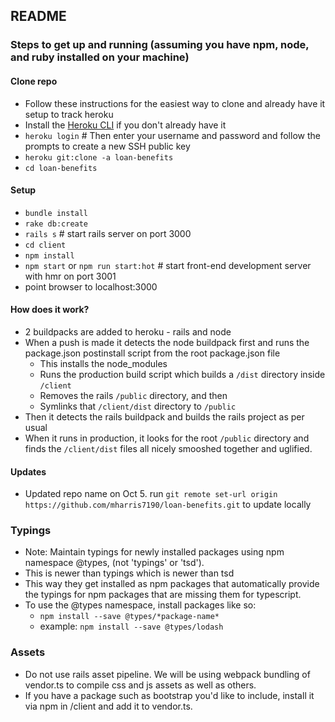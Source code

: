 ## README

### Steps to get up and running (assuming you have npm, node, and ruby installed on your machine)

#### Clone repo
- Follow these instructions for the easiest way to clone and already have it setup to track heroku
- Install the [Heroku CLI](https://devcenter.heroku.com/articles/heroku-command-line) if you don't already have it
- `heroku login` # Then enter your username and password and follow the prompts to create a new SSH public key
- `heroku git:clone -a loan-benefits`
- `cd loan-benefits`


#### Setup
- `bundle install`
- `rake db:create`
- `rails s` # start rails server on port 3000
- `cd client`
- `npm install`
- `npm start` or `npm run start:hot` # start front-end development server with hmr on port 3001
- point browser to localhost:3000

#### How does it work?
- 2 buildpacks are added to heroku - rails and node
- When a push is made it detects the node buildpack first and runs the package.json postinstall script from the root package.json file
    - This installs the node_modules
    - Runs the production build script which builds a `/dist` directory inside `/client`
    - Removes the rails `/public` directory, and then
    - Symlinks that `/client/dist` directory to `/public`
- Then it detects the rails buildpack and builds the rails project as per usual
- When it runs in production, it looks for the root `/public` directory and finds the `/client/dist` files all nicely smooshed together and uglified.


#### Updates
- Updated repo name on Oct 5. run `git remote set-url origin https://github.com/mharris7190/loan-benefits.git` to update locally

### Typings
- Note: Maintain typings for newly installed packages using npm namespace @types, (not 'typings' or 'tsd').
- This is newer than typings which is newer than tsd
- This way they get installed as npm packages that automatically provide the typings for npm packages that are missing them for typescript.
- To use the @types namespace, install packages like so:
	- `npm install --save @types/*package-name*`
	- example: `npm install --save @types/lodash`

### Assets
- Do not use rails asset pipeline. We will be using webpack bundling of vendor.ts to compile css and js assets as well as others.
- If you have a package such as bootstrap you'd like to include, install it via npm in /client and add it to vendor.ts.